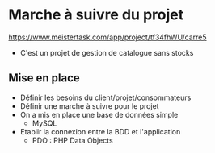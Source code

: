 # Marche à suivre du projet

https://www.meistertask.com/app/project/tf34fhWU/carre5

- C'est un projet de gestion de catalogue sans stocks

## Mise en place

- Définir les besoins du client/projet/consommateurs
- Définir une marche à suivre pour le projet
- On a mis en place une base de données simple
  - MySQL
- Etablir la connexion entre la BDD et l'application
  - PDO : PHP Data Objects

